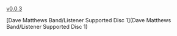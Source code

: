 [v0.0.3](https://github.com/littleflute/m26/edit/master/README.md)

[Dave Matthews Band/Listener Supported Disc 1](Dave Matthews Band/Listener Supported Disc 1)
